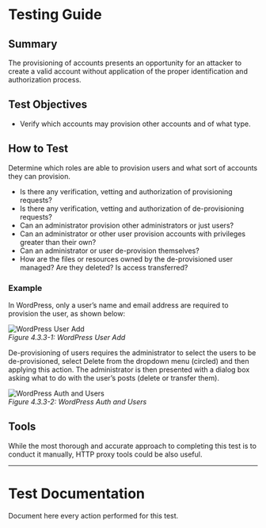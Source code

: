 # Testing Guide

## Summary

The provisioning of accounts presents an opportunity for an attacker to create a valid account without application of the proper identification and authorization process.

## Test Objectives

-   Verify which accounts may provision other accounts and of what type.

## How to Test

Determine which roles are able to provision users and what sort of accounts they can provision.

-   Is there any verification, vetting and authorization of provisioning requests?
-   Is there any verification, vetting and authorization of de-provisioning requests?
-   Can an administrator provision other administrators or just users?
-   Can an administrator or other user provision accounts with privileges greater than their own?
-   Can an administrator or user de-provision themselves?
-   How are the files or resources owned by the de-provisioned user managed? Are they deleted? Is access transferred?

### Example

In WordPress, only a user’s name and email address are required to provision the user, as shown below:

![WordPress User Add](https://owasp.org/www-project-web-security-testing-guide/v42/4-Web_Application_Security_Testing/03-Identity_Management_Testing/images/Wordpress_useradd.png)  
_Figure 4.3.3-1: WordPress User Add_

De-provisioning of users requires the administrator to select the users to be de-provisioned, select Delete from the dropdown menu (circled) and then applying this action. The administrator is then presented with a dialog box asking what to do with the user’s posts (delete or transfer them).

![WordPress Auth and Users](https://owasp.org/www-project-web-security-testing-guide/v42/4-Web_Application_Security_Testing/03-Identity_Management_Testing/images/Wordpress_authandusers.png)  
_Figure 4.3.3-2: WordPress Auth and Users_

## Tools

While the most thorough and accurate approach to completing this test is to conduct it manually, HTTP proxy tools could be also useful.

---

# Test Documentation

Document here every action performed for this test.